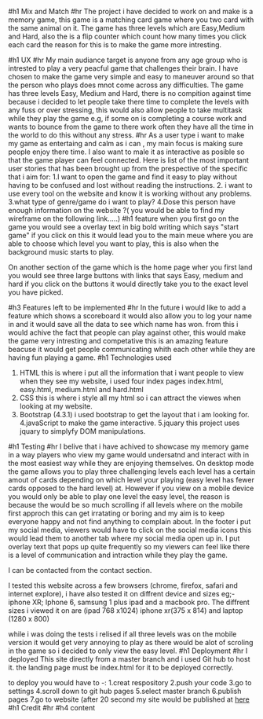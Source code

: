 #h1 Mix and Match
#hr
The project i have decided to work on and make is a memory game, this game is a matching card game where you two card with the same animal on it. The game has three levels which are Easy,Medium and Hard, also the is a flip counter which count how many times you click each card the reason for this is to make the game more intresting.

#h1 UX
#hr
My main audiance target is anyone from any age group who is intrested to play a very peacful game that challenges their brain.
I have chosen to make the game very simple and easy to maneuver around so that the person who plays does mnot come across any difficulties.
The game has three levels Easy, Medium and Hard, there is no compition against time because i decided to let people take there time to complete the levels with any fuss or over stressing, this would also allow people to take multitask while they play the game e.g, if some on is completing a course work and wants to bounce from the game to there work often they have all the time in the world to do this without any stress.
#hr
As a user type i want to make my game as entertaing and calm as i can , my main focus is making sure people enjoy there time.
I also want to male it as interactive as posible so that the game player can feel connected.
Here is list of the most important user stories that has been brought up from the prespective of the specific that i aim for:
1.I want to open the game and find it easy to play without having to be confused and lost without reading the instructions.
2. i want to use every tool on the website and know it is working without any problems.
3.what type of genre/game do i want to play?
4.Dose this person have enough information on the website ?( you would be able to find my wireframe on the following link.....)
#h1 feature
when you first go on the game you would see a overlay text in big bold writing which says "start game" if you click on this it would lead you to the main meue where you are able to choose which level you want to play, this is also when the background music starts to play.

On another section of the game which is the home page wher you first land you would see three large buttons with links that says Easy, medium and hard if you click on the buttons it would directly take you to the exact level you have picked.
 
 #h3 Features left to be implemented 
 #hr
 In the future i would like to add a feature which shows a scoreboard it would also allow you to log your name in and it would save all the data to see which name has won. from this i would achive the fact that people can play against other, this would make the game very intresting and competative this is an amazing feature beacuse it would get people communicating whith each other while they are having fun playing a game. 
 #h1 Technologies used
 1. HTML this is where i put all the information that i want people to view when they see my website, i used four index pages index.html, easy.html, medium.html and hard.html
2. CSS this is where i style all my html so i can attract the viewes when looking at my website.
3. Bootstrap (4.3.1) i used bootstrap to get the layout that i am looking for.
4.javaScript to make the game interactive.
5.jquary this project uses jquary to simplyfy DOM manipulations.

#h1 Testing
#hr
I belive that i have achived to showcase my memory game in a way players who view my game would undersatnd and interact with in the most easiest way while they are enjoying themselves. On desktop mode the game allows you to play three challenging levels each level has a certain amout of cards depending on which level your playing (easy level has fewer cards opposed to the hard level) at. However if you view on a mobile device you would only be able to play one level the easy level, the reason is because the would be so much scrolling if all levels where on the mobile first approch this can get irratating or boring and my aim is to keep everyone happy and not find anything to complain about.  In the footer i put my social media, viewers would have to click on the social media icons this would lead them to another tab where my social media open up in. I put overlay text that pops up quite frequently so my viewers can feel like there is a level of communication and intraction while they play the game.

I can be contacted from the contact section.

I tested this website across a few browsers (chrome, firefox, safari and internet explore), i have also tested it on diffrent device and sizes eg;- iphone XR; Iphone 6, samsung 1 plus ipad and a macbook pro. The diffrent sizes i viewed it on are (ipad 768 x1024) iphone xr(375 x 814) and laptop (1280 x 800)

while i was doing the tests i relised if all three levels was on the mobile version it would get very annoying to play as there would be alot of scroling in the game so i decided to only view the easy level.
#h1 Deployment
#hr
I deployed This site directly from a master branch and i used Git hub to host it. the landing page must be index.html for it to be deployed correctly.

to deploy you would have to -: 1.creat respository 2.push your code 3.go to settings 4.scroll down to git hub pages 5.select master branch 6.publish pages 7.go to website (after 20 second my site would be published at [here](https://ayaanh221.github.io/memory-game/)
 #h1 Credit
 #hr
 #h4 content